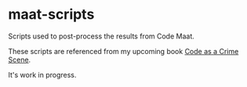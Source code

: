 maat-scripts
============

Scripts used to post-process the results from Code Maat.

These scripts are referenced from my upcoming book [Code as a Crime Scene](http://pragprog.com/book/atcrime/code-as-a-crime-scene).

It's work in progress.
